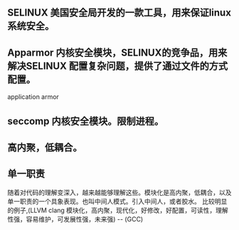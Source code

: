 ## SELINUX 美国安全局开发的一款工具，用来保证linux 系统安全。

## Apparmor 内核安全模块，SELINUX的竞争品，用来解决SELINUX 配置复杂问题，提供了通过文件的方式配置。
application armor

## seccomp 内核安全模块。限制进程。

## 高内聚，低耦合。

## 单一职责
随着对代码的理解变深入，越来越能够理解这些。模块化是高内聚，低耦合，以及单一职责的一个具象表现。也叫中间人模式。引入中间人，或者胶水。
比较明显的例子,(LLVM clang 模块化，高内聚，现代化，好修改，好配置，可读性，理解性强，容易维护，可发展性强，未来强) -- (GCC)